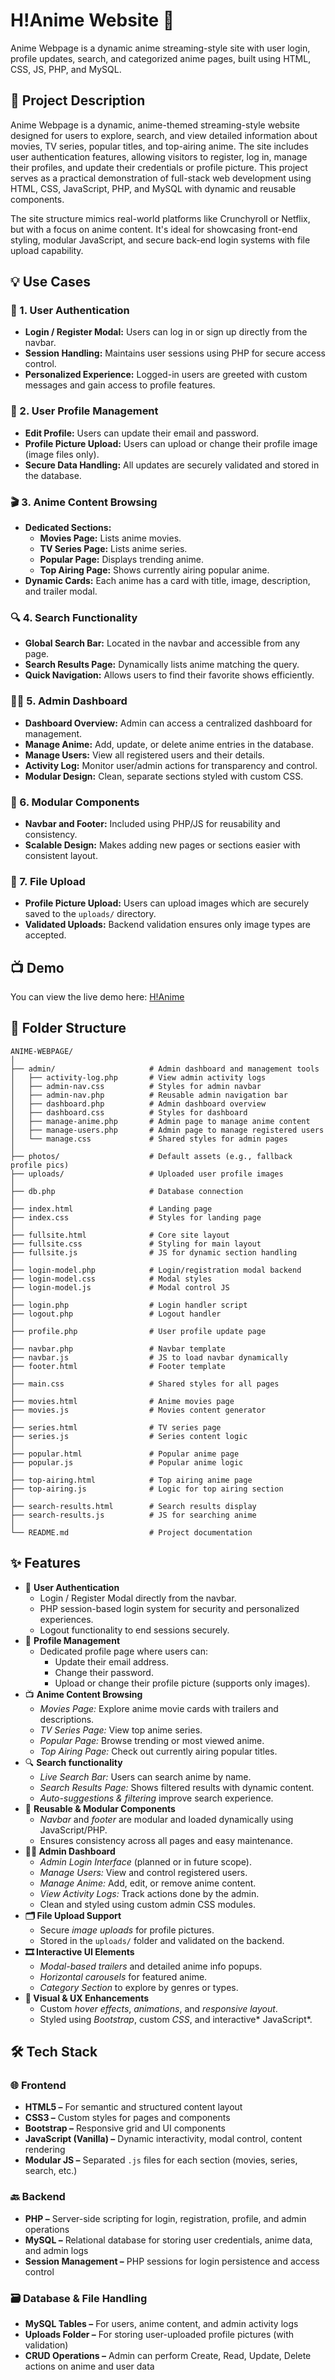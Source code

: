 # H!Anime Website 🎌
Anime Webpage is a dynamic anime streaming-style site with user login, profile updates, search, and categorized anime pages, built using HTML, CSS, JS, PHP, and MySQL.

## 📖 Project Description
Anime Webpage is a dynamic, anime-themed streaming-style website designed for users to explore, search, and view detailed information about movies, TV series, popular titles, and top-airing anime. The site includes user authentication features, allowing visitors to register, log in, manage their profiles, and update their credentials or profile picture. This project serves as a practical demonstration of full-stack web development using HTML, CSS, JavaScript, PHP, and MySQL with dynamic and reusable components.

The site structure mimics real-world platforms like Crunchyroll or Netflix, but with a focus on anime content. It's ideal for showcasing front-end styling, modular JavaScript, and secure back-end login systems with file upload capability.

## 💡 Use Cases
### 🔐 1. User Authentication
- **Login / Register Modal:** Users can log in or sign up directly from the navbar.
- **Session Handling:** Maintains user sessions using PHP for secure access control.
- **Personalized Experience:** Logged-in users are greeted with custom messages and gain access to profile features.

### 👤 2. User Profile Management
- **Edit Profile:** Users can update their email and password.
- **Profile Picture Upload:** Users can upload or change their profile image (image files only).
- **Secure Data Handling:** All updates are securely validated and stored in the database.

### 🎬 3. Anime Content Browsing
- **Dedicated Sections:**
    - **Movies Page:** Lists anime movies.
    - **TV Series Page:** Lists anime series.
    - **Popular Page:** Displays trending anime.
    - **Top Airing Page:** Shows currently airing popular anime.
- **Dynamic Cards:** Each anime has a card with title, image, description, and trailer modal.

### 🔍 4. Search Functionality
- **Global Search Bar:** Located in the navbar and accessible from any page.
- **Search Results Page:** Dynamically lists anime matching the query.
- **Quick Navigation:** Allows users to find their favorite shows efficiently.

### 🧑‍💻 5. Admin Dashboard
- **Dashboard Overview:** Admin can access a centralized dashboard for management.
- **Manage Anime:** Add, update, or delete anime entries in the database.
- **Manage Users:** View all registered users and their details.
- **Activity Log:** Monitor user/admin actions for transparency and control.
- **Modular Design:** Clean, separate sections styled with custom CSS.

### 🧩 6. Modular Components
- **Navbar and Footer:** Included using PHP/JS for reusability and consistency.
- **Scalable Design:** Makes adding new pages or sections easier with consistent layout.

### 📁 7. File Upload
- **Profile Picture Upload:** Users can upload images which are securely saved to the `uploads/` directory.
- **Validated Uploads:** Backend validation ensures only image types are accepted.

## 📺 Demo
You can view the live demo here: [H!Anime](https://anime-webpage-tanishavyastvs-projects.vercel.app/)

## 📁 Folder Structure
```
ANIME-WEBPAGE/
│
├── admin/                     # Admin dashboard and management tools
│   ├── activity-log.php       # View admin activity logs
│   ├── admin-nav.css          # Styles for admin navbar
│   ├── admin-nav.php          # Reusable admin navigation bar
│   ├── dashboard.php          # Admin dashboard overview
│   ├── dashboard.css          # Styles for dashboard
│   ├── manage-anime.php       # Admin page to manage anime content
│   ├── manage-users.php       # Admin page to manage registered users
│   └── manage.css             # Shared styles for admin pages
│
├── photos/                    # Default assets (e.g., fallback profile pics)
├── uploads/                   # Uploaded user profile images
│
├── db.php                     # Database connection
│
├── index.html                 # Landing page
├── index.css                  # Styles for landing page
│
├── fullsite.html              # Core site layout
├── fullsite.css               # Styling for main layout
├── fullsite.js                # JS for dynamic section handling
│
├── login-model.php            # Login/registration modal backend
├── login-model.css            # Modal styles
├── login-model.js             # Modal control JS
│
├── login.php                  # Login handler script
├── logout.php                 # Logout handler
│
├── profile.php                # User profile update page
│
├── navbar.php                 # Navbar template
├── navbar.js                  # JS to load navbar dynamically
├── footer.html                # Footer template
│
├── main.css                   # Shared styles for all pages
│
├── movies.html                # Anime movies page
├── movies.js                  # Movies content generator
│
├── series.html                # TV series page
├── series.js                  # Series content logic
│
├── popular.html               # Popular anime page
├── popular.js                 # Popular anime logic
│
├── top-airing.html            # Top airing anime page
├── top-airing.js              # Logic for top airing section
│
├── search-results.html        # Search results display
├── search-results.js          # JS for searching anime
│
└── README.md                  # Project documentation
```

## ✨ Features
- 🔐 **User Authentication**
    - Login / Register Modal directly from the navbar.
    - PHP session-based login system for security and personalized experiences.
    - Logout functionality to end sessions securely.
- 👤 **Profile Management**
    - Dedicated profile page where users can:
        - Update their email address.
        - Change their password.
        - Upload or change their profile picture (supports only images).
- 📺 **Anime Content Browsing**
    - *Movies Page:* Explore anime movie cards with trailers and descriptions.
    - *TV Series Page:* View top anime series.
    - *Popular Page:* Browse trending or most viewed anime.
    - *Top Airing Page:* Check out currently airing popular titles.
- 🔍 **Search functionality**
    - *Live Search Bar:* Users can search anime by name.
    - *Search Results Page:* Shows filtered results with dynamic content.
    - *Auto-suggestions & filtering* improve search experience.
- 🧩 **Reusable & Modular Components**
    - *Navbar* and *footer* are modular and loaded dynamically using JavaScript/PHP.
    - Ensures consistency across all pages and easy maintenance.
- **🧑‍💻 Admin Dashboard**
    - *Admin Login Interface* (planned or in future scope).
    - *Manage Users:* View and control registered users.
    - *Manage Anime:* Add, edit, or remove anime content.
    - *View Activity Logs:* Track actions done by the admin.
    - Clean and styled using custom admin CSS modules.
- **🗂️ File Upload Support**
    - Secure *image uploads* for profile pictures.
    - Stored in the `uploads/` folder and validated on the backend.
- **🎞️ Interactive UI Elements**
    - *Modal-based trailers* and detailed anime info popups.
    - *Horizontal carousels* for featured anime.
    - *Category Section* to explore by genres or types.
- **💅 Visual & UX Enhancements**
    - Custom *hover effects*, *animations*, and *responsive layout*.
    - Styled using *Bootstrap*, custom *CSS*, and interactive* JavaScript*.

## 🛠️ Tech Stack
### 🌐 Frontend
- **HTML5 –** For semantic and structured content layout
- **CSS3 –** Custom styles for pages and components
- **Bootstrap –** Responsive grid and UI components
- **JavaScript (Vanilla) –** Dynamic interactivity, modal control, content rendering
- **Modular JS –** Separated `.js` files for each section (movies, series, search, etc.)

### 🔙 Backend
- **PHP –** Server-side scripting for login, registration, profile, and admin operations
- **MySQL –** Relational database for storing user credentials, anime data, and admin logs
- **Session Management –** PHP sessions for login persistence and access control

### 🗃️ Database & File Handling
- **MySQL Tables –** For users, anime content, and admin activity logs
- **Uploads Folder –** For storing user-uploaded profile pictures (with validation)
- **CRUD Operations –** Admin can perform Create, Read, Update, Delete actions on anime and user data
